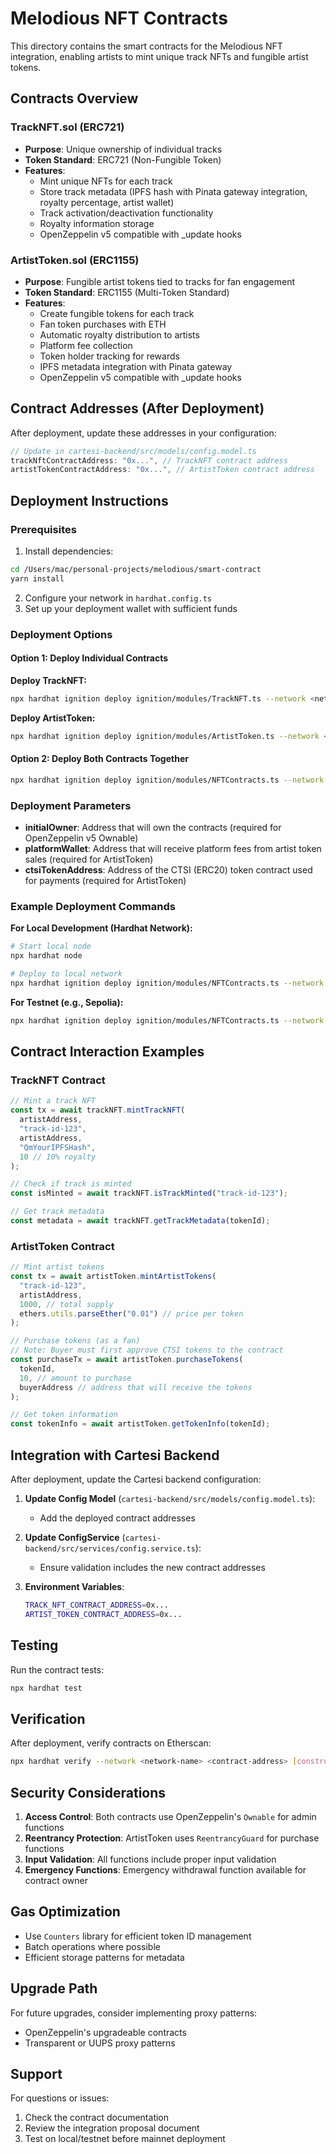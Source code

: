 # Melodious NFT Contracts

This directory contains the smart contracts for the Melodious NFT integration, enabling artists to mint unique track NFTs and fungible artist tokens.

## Contracts Overview

### TrackNFT.sol (ERC721)

- **Purpose**: Unique ownership of individual tracks
- **Token Standard**: ERC721 (Non-Fungible Token)
- **Features**:
  - Mint unique NFTs for each track
  - Store track metadata (IPFS hash with Pinata gateway integration, royalty percentage, artist wallet)
  - Track activation/deactivation functionality
  - Royalty information storage
  - OpenZeppelin v5 compatible with \_update hooks

### ArtistToken.sol (ERC1155)

- **Purpose**: Fungible artist tokens tied to tracks for fan engagement
- **Token Standard**: ERC1155 (Multi-Token Standard)
- **Features**:
  - Create fungible tokens for each track
  - Fan token purchases with ETH
  - Automatic royalty distribution to artists
  - Platform fee collection
  - Token holder tracking for rewards
  - IPFS metadata integration with Pinata gateway
  - OpenZeppelin v5 compatible with \_update hooks

## Contract Addresses (After Deployment)

After deployment, update these addresses in your configuration:

```typescript
// Update in cartesi-backend/src/models/config.model.ts
trackNftContractAddress: "0x...", // TrackNFT contract address
artistTokenContractAddress: "0x...", // ArtistToken contract address
```

## Deployment Instructions

### Prerequisites

1. Install dependencies:

```bash
cd /Users/mac/personal-projects/melodious/smart-contract
yarn install
```

2. Configure your network in `hardhat.config.ts`
3. Set up your deployment wallet with sufficient funds

### Deployment Options

#### Option 1: Deploy Individual Contracts

**Deploy TrackNFT:**

```bash
npx hardhat ignition deploy ignition/modules/TrackNFT.ts --network <network-name> --parameters '{"initialOwner": "0xYourOwnerAddress"}'
```

**Deploy ArtistToken:**

```bash
npx hardhat ignition deploy ignition/modules/ArtistToken.ts --network <network-name> --parameters '{"platformWallet": "0xYourPlatformWalletAddress", "initialOwner": "0xYourOwnerAddress", "ctsiTokenAddress": "0xYourCTSITokenAddress"}'
```

#### Option 2: Deploy Both Contracts Together

```bash
npx hardhat ignition deploy ignition/modules/NFTContracts.ts --network <network-name> --parameters '{"platformWallet": "0xYourPlatformWalletAddress", "initialOwner": "0xYourOwnerAddress", "ctsiTokenAddress": "0xYourCTSITokenAddress"}'
```

### Deployment Parameters

- **initialOwner**: Address that will own the contracts (required for OpenZeppelin v5 Ownable)
- **platformWallet**: Address that will receive platform fees from artist token sales (required for ArtistToken)
- **ctsiTokenAddress**: Address of the CTSI (ERC20) token contract used for payments (required for ArtistToken)

### Example Deployment Commands

**For Local Development (Hardhat Network):**

```bash
# Start local node
npx hardhat node

# Deploy to local network
npx hardhat ignition deploy ignition/modules/NFTContracts.ts --network localhost --parameters '{"platformWallet": "0xf39Fd6e51aad88F6F4ce6aB8827279cffFb92266", "initialOwner": "0xf39Fd6e51aad88F6F4ce6aB8827279cffFb92266"}'
```

**For Testnet (e.g., Sepolia):**

```bash
npx hardhat ignition deploy ignition/modules/NFTContracts.ts --network sepolia --parameters '{"platformWallet": "0xYourPlatformWalletAddress", "initialOwner": "0xYourOwnerAddress"}'
```

## Contract Interaction Examples

### TrackNFT Contract

```typescript
// Mint a track NFT
const tx = await trackNFT.mintTrackNFT(
  artistAddress,
  "track-id-123",
  artistAddress,
  "QmYourIPFSHash",
  10 // 10% royalty
);

// Check if track is minted
const isMinted = await trackNFT.isTrackMinted("track-id-123");

// Get track metadata
const metadata = await trackNFT.getTrackMetadata(tokenId);
```

### ArtistToken Contract

```typescript
// Mint artist tokens
const tx = await artistToken.mintArtistTokens(
  "track-id-123",
  artistAddress,
  1000, // total supply
  ethers.utils.parseEther("0.01") // price per token
);

// Purchase tokens (as a fan)
// Note: Buyer must first approve CTSI tokens to the contract
const purchaseTx = await artistToken.purchaseTokens(
  tokenId,
  10, // amount to purchase
  buyerAddress // address that will receive the tokens
);

// Get token information
const tokenInfo = await artistToken.getTokenInfo(tokenId);
```

## Integration with Cartesi Backend

After deployment, update the Cartesi backend configuration:

1. **Update Config Model** (`cartesi-backend/src/models/config.model.ts`):

   - Add the deployed contract addresses

2. **Update ConfigService** (`cartesi-backend/src/services/config.service.ts`):

   - Ensure validation includes the new contract addresses

3. **Environment Variables**:
   ```bash
   TRACK_NFT_CONTRACT_ADDRESS=0x...
   ARTIST_TOKEN_CONTRACT_ADDRESS=0x...
   ```

## Testing

Run the contract tests:

```bash
npx hardhat test
```

## Verification

After deployment, verify contracts on Etherscan:

```bash
npx hardhat verify --network <network-name> <contract-address> [constructor-args]
```

## Security Considerations

1. **Access Control**: Both contracts use OpenZeppelin's `Ownable` for admin functions
2. **Reentrancy Protection**: ArtistToken uses `ReentrancyGuard` for purchase functions
3. **Input Validation**: All functions include proper input validation
4. **Emergency Functions**: Emergency withdrawal function available for contract owner

## Gas Optimization

- Use `Counters` library for efficient token ID management
- Batch operations where possible
- Efficient storage patterns for metadata

## Upgrade Path

For future upgrades, consider implementing proxy patterns:

- OpenZeppelin's upgradeable contracts
- Transparent or UUPS proxy patterns

## Support

For questions or issues:

1. Check the contract documentation
2. Review the integration proposal document
3. Test on local/testnet before mainnet deployment
